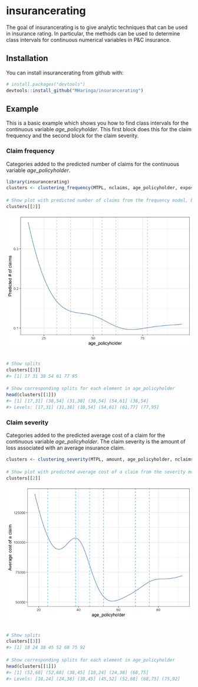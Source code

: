
<!-- README.md is generated from README.Rmd. Please edit that file -->

# insurancerating

The goal of insurancerating is to give analytic techniques that can be
used in insurance rating. In particular, the methods can be used to
determine class intervals for continuous numerical variables in P\&C
insurance.

## Installation

You can install insurancerating from github with:

``` r
# install.packages("devtools")
devtools::install_github("MHaringa/insurancerating")
```

## Example

This is a basic example which shows you how to find class intervals for
the continuous variable *age\_policyholder*. This first block does this
for the claim frequency and the second block for the claim severity.

### Claim frequency

Categories added to the predicted number of claims for the continuous
variable *age\_policyholder*.

``` r
library(insurancerating)
clusters <- clustering_frequency(MTPL, nclaims, age_policyholder, exposure)

# Show plot with predicted number of claims from the frequency model, binned by decision trees.
clusters[[2]]
```

![](README-example-1.png)<!-- -->

``` r

# Show splits
clusters[[3]]
#> [1] 17 31 38 54 61 77 95

# Show corresponding splits for each element in age_policyholder
head(clusters[[1]])
#> [1] [17,31] (38,54] (31,38] (38,54] (54,61] (38,54]
#> Levels: [17,31] (31,38] (38,54] (54,61] (61,77] (77,95]
```

### Claim severity

Categories added to the predicted average cost of a claim for the
continuous variable *age\_policyholder*. The claim severity is the
amount of loss associated with an average insurance
claim.

``` r
clusters <- clustering_severity(MTPL, amount, age_policyholder, nclaims, color_splits = "deepskyblue")

# Show plot with predicted average cost of a claim from the severity model, binned by decision trees.
clusters[[2]]
```

![](README-example2-1.png)<!-- -->

``` r

# Show splits
clusters[[3]]
#> [1] 18 24 38 45 52 68 75 92

# Show corresponding splits for each element in age_policyholder
head(clusters[[1]])
#> [1] (52,68] (52,68] (38,45] [18,24] (24,38] (68,75]
#> Levels: [18,24] (24,38] (38,45] (45,52] (52,68] (68,75] (75,92]
```
